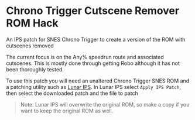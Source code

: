 # Chrono Trigger Cutscene Remover ROM Hack
An IPS patch for SNES Chrono Trigger to create a version of the ROM with cutscenes removed

The current focus is on the Any% speedrun route and associated cutscenes. This is mostly done through getting Robo although it has not been thoroughly tested.

To use this patch you will need an unaltered Chrono Trigger SNES ROM and a patching utility such as [Lunar IPS](https://fusoya.eludevisibility.org/lips/). In Lunar IPS select `Apply IPS Patch`, then select the downloaded patch and the file to patch
> Note: Lunar IPS will overwrite the original ROM, so make a copy if you want to keep the original ROM as well.